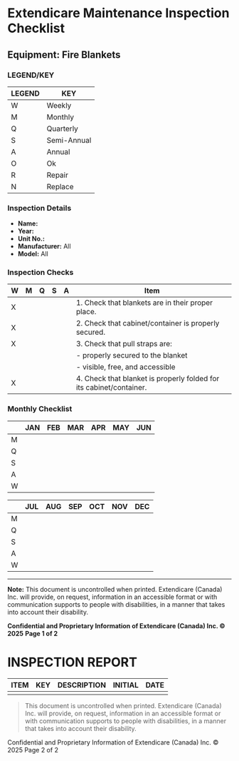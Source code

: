 # Extendicare Maintenance Inspection Checklist

## Equipment: Fire Blankets

### LEGEND/KEY

| LEGEND | KEY         |
|--------|-------------|
| W      | Weekly      |
| M      | Monthly     |
| Q      | Quarterly   |
| S      | Semi-Annual |
| A      | Annual      |
| O      | Ok          |
| R      | Repair      |
| N      | Replace     |

### Inspection Details

- **Name:**
- **Year:**
- **Unit No.:**
- **Manufacturer:** All
- **Model:** All

### Inspection Checks

| W | M | Q | S | A | Item                                                                 |
|---|---|---|---|---|----------------------------------------------------------------------|
| X |   |   |   |   | 1. Check that blankets are in their proper place.                  |
| X |   |   |   |   | 2. Check that cabinet/container is properly secured.                |
| X |   |   |   |   | 3. Check that pull straps are:                                      |
|   |   |   |   |   |    - properly secured to the blanket                                 |
|   |   |   |   |   |    - visible, free, and accessible                                   |
| X |   |   |   |   | 4. Check that blanket is properly folded for its cabinet/container. |

### Monthly Checklist

|       | JAN | FEB | MAR | APR | MAY | JUN |
|-------|-----|-----|-----|-----|-----|-----|
| M     |     |     |     |     |     |     |
| Q     |     |     |     |     |     |     |
| S     |     |     |     |     |     |     |
| A     |     |     |     |     |     |     |
| W     |     |     |     |     |     |     |

|       | JUL | AUG | SEP | OCT | NOV | DEC |
|-------|-----|-----|-----|-----|-----|-----|
| M     |     |     |     |     |     |     |
| Q     |     |     |     |     |     |     |
| S     |     |     |     |     |     |     |
| A     |     |     |     |     |     |     |
| W     |     |     |     |     |     |     |

----

**Note:** This document is uncontrolled when printed. Extendicare (Canada) Inc. will provide, on request, information in an accessible format or with communication supports to people with disabilities, in a manner that takes into account their disability.

**Confidential and Proprietary Information of Extendicare (Canada) Inc. © 2025**
**Page 1 of 2**

# INSPECTION REPORT

| ITEM | KEY | DESCRIPTION | INITIAL | DATE |
|------|-----|-------------|---------|------|
|      |     |             |         |      |

> This document is uncontrolled when printed. Extendicare (Canada) Inc. will provide, on request, information in an accessible format or with communication supports to people with disabilities, in a manner that takes into account their disability.

Confidential and Proprietary Information of Extendicare (Canada) Inc. © 2025
Page 2 of 2